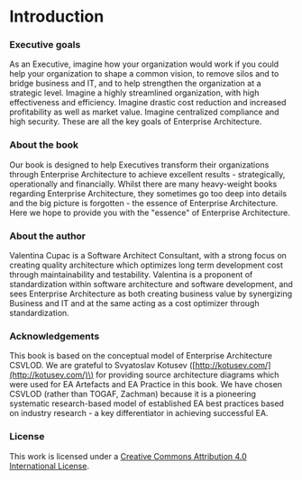 # Introduction

### Executive goals

As an Executive, imagine how your organization would work if you could help your organization to shape a common vision, to remove silos and to bridge business and IT, and to help strengthen the organization at a strategic level. Imagine a highly streamlined organization, with high effectiveness and efficiency. Imagine drastic cost reduction and increased profitability as well as market value. Imagine centralized compliance and high security. These are all the key goals of Enterprise Architecture.

### About the book

Our book is designed to help Executives transform their organizations through Enterprise Architecture to achieve excellent results - strategically, operationally and financially. Whilst there are many heavy-weight books regarding Enterprise Architecture, they sometimes go too deep into details and the big picture is forgotten - the essence of Enterprise Architecture. Here we hope to provide you with  the "essence" of Enterprise Architecture.

### About the author

Valentina Cupac is a Software Architect Consultant, with a strong focus on creating quality architecture which optimizes long term development cost through maintainability and testability. Valentina is a proponent of standardization within software architecture and software development, and sees Enterprise Architecture as both creating business value by synergizing Business and IT and at the same acting as a cost optimizer through standardization.

### Acknowledgements

This book is based on the conceptual model of Enterprise Architecture CSVLOD. We are grateful to Svyatoslav Kotusev \([http://kotusev.com/](http://kotusev.com/)\) for providing source architecture diagrams which were used for EA Artefacts and EA Practice in this book. We have chosen CSVLOD \(rather than TOGAF, Zachman\) because it is a pioneering systematic research-based model of established EA best practices based on industry research - a key differentiator in achieving successful EA.

### License

This work is licensed under a [Creative Commons Attribution 4.0 International License](http://creativecommons.org/licenses/by/4.0/).

